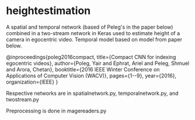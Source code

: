 # heightestimation
A spatial and temporal network (based of Peleg's in the paper below) combined in a two-stream network in Keras used to estimate height of a camera in egocentric video.  Temporal model based on model from paper below.

@inproceedings{poleg2016compact,
  title={Compact CNN for indexing egocentric videos},
  author={Poleg, Yair and Ephrat, Ariel and Peleg, Shmuel and Arora, Chetan},
  booktitle={2016 IEEE Winter Conference on Applications of Computer Vision (WACV)},
  pages={1--9},
  year={2016},
  organization={IEEE}
}


Respective networks are in spatialnetwork.py, temporalnetwork.py, and twostream.py

Preprocessing is done in magereaders.py
